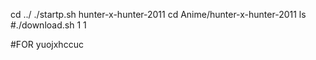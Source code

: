 cd ../
./startp.sh hunter-x-hunter-2011
cd Anime/hunter-x-hunter-2011
ls
#./download.sh 1 1 

#FOR yuojxhccuc
